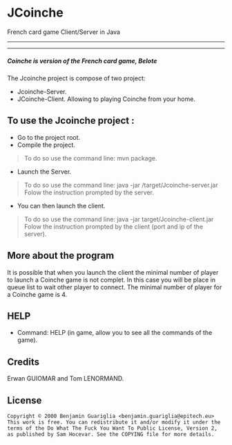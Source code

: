 # JCoinche 
French card game Client/Server in Java

---
---

##### Coinche is version of the French card game, Belote

The Jcoinche project is compose of two project:
* Jcoinche-Server.
* JCoinche-Client.
Allowing to playing Coinche from your home.

## To use the Jcoinche project : 
* Go to the project root.
* Compile the project.
> To do so use the command line: mvn package.
* Launch the Server.
> To do so use the command line: java -jar /target/Jcoinche-server.jar
> Folow the instruction prompted by the server.
* You can then launch the client.
> To do so use the command line: java -jar target/Jcoinche-client.jar
> Folow the instruction prompted by the client (port and ip of the server).

## More about the program

It is possible that when you launch the client the minimal number of player to launch a Coinche game is not complet.
In this case you will be place in queue list to wait other player to connect.
The minimal number of player for a Coinche game is 4.

## HELP

* Command: HELP (in game, allow you to see all the commands of the game).

## Credits
 Erwan GUIOMAR and Tom LENORMAND.

## License
    Copyright © 2000 Benjamin Guariglia <benjamin.guariglia@epitech.eu>
    This work is free. You can redistribute it and/or modify it under the
    terms of the Do What The Fuck You Want To Public License, Version 2,
    as published by Sam Hocevar. See the COPYING file for more details.
